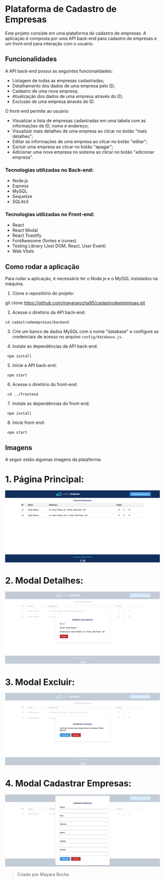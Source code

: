 # Plataforma de Cadastro de Empresas

Este projeto consiste em uma plataforma de cadastro de empresas. A aplicação é composta por uma API back-end para cadastro de empresas e um front-end para interação com o usuário.

## Funcionalidades

A API back-end possui as seguintes funcionalidades:

- Listagem de todas as empresas cadastradas;
- Detalhamento dos dados de uma empresa pelo ID;
- Cadastro de uma nova empresa;
- Atualização dos dados de uma empresa através do ID;
- Exclusão de uma empresa através do ID.

O front-end permite ao usuário:

- Visualizar a lista de empresas cadastradas em uma tabela com as informações de ID, nome e endereço;
- Visualizar mais detalhes de uma empresa ao clicar no botão "mais detalhes";
- Editar as informações de uma empresa ao clicar no botão "editar";
- Excluir uma empresa ao clicar no botão "apagar";
- Adicionar uma nova empresa no sistema ao clicar no botão "adicionar empresa".


### Tecnologias utilizadas no Back-end:
- Node.js
- Express
- MySQL
- Sequelize
- SQLite3


### Tecnologias utilizadas no Front-end:
- React
- React Modal
- React Toastify
- FontAwesome (fontes e ícones)
- Testing Library (Jest DOM, React, User Event)
- Web Vitals
## Como rodar a aplicação

Para rodar a aplicação, é necessário ter o Node.js e o MySQL instalados na máquina.

1. Clone o repositório do projeto:

git clone https://github.com/mayararocha95/cadastrodeempresas.git


2. Acesse o diretório da API back-end:

`cd cadastrodeempresas/backend`


3. Crie um banco de dados MySQL com o nome "database" e configure as credenciais de acesso no arquivo `config/database.js`.

4. Instale as dependências da API back-end:

` npm install`

5. Inicie a API back-end:

` npm start`

6. Acesse o diretório do front-end:

` cd ../frontend`

7. Instale as dependências do front-end:

` npm install`

8. Inicie front-end:

` npm start`

## Imagens

A seguir estão algumas imagens da plataforma:

# 1. Página Principal:

   ![Página Principal](./frontend/assets/paginaprincipal.png)

# 2. Modal Detalhes:

   ![Modal Detalhes](./frontend/assets/modaldetalhes.png)

# 3. Modal Excluir:

   ![Modal Excluir](./frontend/assets/modalexcluir.png)

# 4. Modal Cadastrar Empresas:

   ![Modal Cadastrar Empresas](./frontend/assets/modalcadastro.png)


>Criado por Mayara Rocha